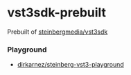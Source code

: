vst3sdk-prebuilt
================
Prebuilt of [steinbergmedia/vst3sdk](https://github.com/steinbergmedia/vst3sdk)

### Playground
- [dirkarnez/steinberg-vst3-playground](https://github.com/dirkarnez/steinberg-vst3-playground)
